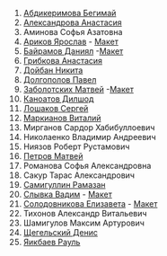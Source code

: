 1. [Абдикеримова Бегимай](https://github.com/BegimayAbdi915 "Абдикеримова Бегимай") 
2. [Александрова Анастасия](https://github.com/orubly "Александрова Анастасия") 
3. Аминова Софья Азатовна
4. [Ариков Ярослав](https://github.com/soojy "Ариков Ярослав") - [Макет](https://www.figma.com/file/mc4NyQ8AYUV7KjImsy5cVY/Valorant---Agents-page-concept-design-(Community)?node-id=1%3A2 "Макет")  
5. [Байрамов Даниял](https://github.com/whitemalina "Байрамов Даниял") -[Макет](https://www.figma.com/file/tUS6aWt8x6TlJ2fQ29HxLN/LinkedIn-Redesign-(Copy)?node-id=0%3A1 "Макет") 
6. [Грибкова Анастасия](https://github.com/AnastyasiaGri2022 "Грибкова Анастасия")
7. [Дойбан Никита](https://github.com/nikitadoiban "Дойбан Никита")
8. [Долгополов Павел](https://github.com/Pavel200218 "Долгополов Павел")
9. [Заболотских Матвей](https://github.com/Mathway "Заболотских Матвей") -[Макет](https://www.figma.com/file/8NlS4GVsFTizULz2n4E6Ue/Covid-19-Landing-Page-For-Figma?node-id=0%3A1 "Макет")
11. [Каноатов Дилшод](https://github.com/Klubnika662banan "Каноатов Дилшод")
12. [Лошаков Сергей](https://github.com/LoskakovSergey915 "Лошаков Сергей")
13. [Маркианов Виталий](https://github.com/Azimov86xxx "Маркианов Виталий")
14. Мирганов Сардор Хабибуллоевич
15. Николаенко Владимир Андреевич
16. Ниязов Роберт Рустамович
17. [Петров Матвей](https://github.com/MatveyPetrov "Петров Матвей")
18. Романова Софья Александровна
19. Сакур Тарас Александрович
20. [Самигуллин Рамазан](https://github.com/cr663stal "Самигуллин Рамазан")
21. [Слывка Вадим](https://github.com/s4nzh1k "Слывка Вадим") - [Макет](https://www.uistore.design/items/traffico-landing-page-for-figma/ "Макет")
22. [Солодовникова Елизавета](https://github.com/solodovkina "Солодовникова Елизавета") - [Макет](https://www.figma.com/file/LBTG9XkicpIWdNKgoQXGFbuj/Templates-%239.-More-on-Figma.info?node-id=0%3A1 "Макет")
23. Тихонов Александр Витальевич
24. Шамигулов Максим Артурович
25. [Щегельский Денис](https://github.com/lordguzlik "Щегельский Денис")
26. [Яикбаев Рауль](https://github.com/Raul1011 "Яикбаев Рауль")
